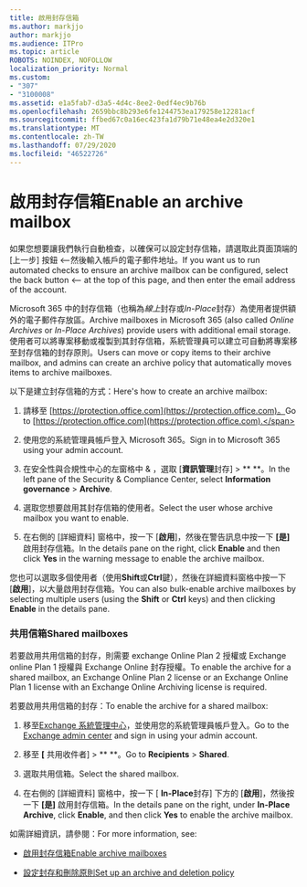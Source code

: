 ```yaml
---
title: 啟用封存信箱
ms.author: markjjo
author: markjjo
ms.audience: ITPro
ms.topic: article
ROBOTS: NOINDEX, NOFOLLOW
localization_priority: Normal
ms.custom:
- "307"
- "3100008"
ms.assetid: e1a5fab7-d3a5-4d4c-8ee2-0edf4ec9b76b
ms.openlocfilehash: 2659bbc8b293e6fe1244753ea179258e12281acf
ms.sourcegitcommit: ffbed67c0a16ec423fa1d79b71e48ea4e2d320e1
ms.translationtype: MT
ms.contentlocale: zh-TW
ms.lasthandoff: 07/29/2020
ms.locfileid: "46522726"
---
```

# <a name="enable-an-archive-mailbox"></a><span data-ttu-id="835b6-102">啟用封存信箱</span><span class="sxs-lookup"><span data-stu-id="835b6-102">Enable an archive mailbox</span></span>

<span data-ttu-id="835b6-103">如果您想要讓我們執行自動檢查，以確保可以設定封存信箱，請選取此頁面頂端的 [上一步] 按鈕 <--然後輸入帳戶的電子郵件地址。</span><span class="sxs-lookup"><span data-stu-id="835b6-103">If you want us to run automated checks to ensure an archive mailbox can be configured, select the back button <-- at the top of this page, and then enter the email address of the account.</span></span>

<span data-ttu-id="835b6-104">Microsoft 365 中的封存信箱（也稱為*線上*封存或*In-Place*封存）為使用者提供額外的電子郵件存放區。</span><span class="sxs-lookup"><span data-stu-id="835b6-104">Archive mailboxes in Microsoft 365 (also called *Online Archives* or *In-Place Archives*) provide users with additional email storage.</span></span> <span data-ttu-id="835b6-105">使用者可以將專案移動或複製到其封存信箱，系統管理員可以建立可自動將專案移至封存信箱的封存原則。</span><span class="sxs-lookup"><span data-stu-id="835b6-105">Users can move or copy items to their archive mailbox, and admins can create an archive policy that automatically moves items to archive mailboxes.</span></span>
  
<span data-ttu-id="835b6-106">以下是建立封存信箱的方式：</span><span class="sxs-lookup"><span data-stu-id="835b6-106">Here's how to create an archive mailbox:</span></span>
  
1. <span data-ttu-id="835b6-107">請移至 [https://protection.office.com](https://protection.office.com)。</span><span class="sxs-lookup"><span data-stu-id="835b6-107">Go to [https://protection.office.com](https://protection.office.com).</span></span>

2. <span data-ttu-id="835b6-108">使用您的系統管理員帳戶登入 Microsoft 365。</span><span class="sxs-lookup"><span data-stu-id="835b6-108">Sign in to Microsoft 365 using your admin account.</span></span>

3. <span data-ttu-id="835b6-109">在安全性與合規性中心的左窗格中 &amp; ，選取 [**資訊管理**封存] \> \*\* \*\*。</span><span class="sxs-lookup"><span data-stu-id="835b6-109">In the left pane of the Security &amp; Compliance Center, select **Information governance** \> **Archive**.</span></span>

4. <span data-ttu-id="835b6-110">選取您想要啟用其封存信箱的使用者。</span><span class="sxs-lookup"><span data-stu-id="835b6-110">Select the user whose archive mailbox you want to enable.</span></span>

5. <span data-ttu-id="835b6-111">在右側的 [詳細資料] 窗格中，按一下 [**啟用**]，然後在警告訊息中按一下 **[是]** 啟用封存信箱。</span><span class="sxs-lookup"><span data-stu-id="835b6-111">In the details pane on the right, click **Enable** and then click **Yes** in the warning message to enable the archive mailbox.</span></span>

<span data-ttu-id="835b6-112">您也可以選取多個使用者（使用**Shift**或**Ctrl**鍵），然後在詳細資料窗格中按一下 [**啟用**]，以大量啟用封存信箱。</span><span class="sxs-lookup"><span data-stu-id="835b6-112">You can also bulk-enable archive mailboxes by selecting multiple users (using the **Shift** or **Ctrl** keys) and then clicking **Enable** in the details pane.</span></span>
  
### <a name="shared-mailboxes"></a><span data-ttu-id="835b6-113">共用信箱</span><span class="sxs-lookup"><span data-stu-id="835b6-113">Shared mailboxes</span></span>

<span data-ttu-id="835b6-114">若要啟用共用信箱的封存，則需要 exchange Online Plan 2 授權或 Exchange online Plan 1 授權與 Exchange Online 封存授權。</span><span class="sxs-lookup"><span data-stu-id="835b6-114">To enable the archive for a shared mailbox, an Exchange Online Plan 2 license or an Exchange Online Plan 1 license with an Exchange Online Archiving license is required.</span></span>  

<span data-ttu-id="835b6-115">若要啟用共用信箱的封存：</span><span class="sxs-lookup"><span data-stu-id="835b6-115">To enable the archive for a shared mailbox:</span></span>

1. <span data-ttu-id="835b6-116">移至[Exchange 系統管理中心](https://outlook.office365.com/ecp)，並使用您的系統管理員帳戶登入。</span><span class="sxs-lookup"><span data-stu-id="835b6-116">Go to the [Exchange admin center](https://outlook.office365.com/ecp) and sign in using your admin account.</span></span>

2. <span data-ttu-id="835b6-117">移至 **[** 共用收件者]  >  \*\* \*\*。</span><span class="sxs-lookup"><span data-stu-id="835b6-117">Go to **Recipients** > **Shared**.</span></span>

3. <span data-ttu-id="835b6-118">選取共用信箱。</span><span class="sxs-lookup"><span data-stu-id="835b6-118">Select the shared mailbox.</span></span>

4. <span data-ttu-id="835b6-119">在右側的 [詳細資料] 窗格中，按一下 [ **In-Place**封存] 下方的 [**啟用**]，然後按一下 **[是]** 啟用封存信箱。</span><span class="sxs-lookup"><span data-stu-id="835b6-119">In the details pane on the right, under **In-Place Archive**, click **Enable**, and then click **Yes** to enable the archive mailbox.</span></span>

<span data-ttu-id="835b6-120">如需詳細資訊，請參閱：</span><span class="sxs-lookup"><span data-stu-id="835b6-120">For more information, see:</span></span>
  
- [<span data-ttu-id="835b6-121">啟用封存信箱</span><span class="sxs-lookup"><span data-stu-id="835b6-121">Enable archive mailboxes</span></span>](https://docs.microsoft.com/microsoft-365/compliance/enable-archive-mailboxes)

- [<span data-ttu-id="835b6-122">設定封存和刪除原則</span><span class="sxs-lookup"><span data-stu-id="835b6-122">Set up an archive and deletion policy</span></span>](https://docs.microsoft.com//office365/securitycompliance/set-up-an-archive-and-deletion-policy-for-mailboxes)
